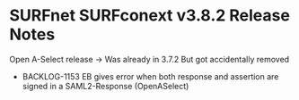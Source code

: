 # SURFnet SURFconext v3.8.2 Release Notes #

Open A-Select release -> Was already in 3.7.2 But got accidentally removed

* BACKLOG-1153 EB gives error when both response and assertion are signed in a SAML2-Response (OpenASelect)
